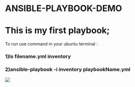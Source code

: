 # ANSIBLE-PLAYBOOK-DEMO
<h1>This is my first playbook;</h1>
<p>To run use command in your ubuntu terminal :</p>
<h3>1)ls filename.yml inventory</h3>
<h3>2)ansible-playbook -i inventory  playbookName.yml</h3>
<img src="https://github.com/user-attachments/assets/d5329278-5a9e-4f4e-a7b2-4fd3cbc79b85" />

